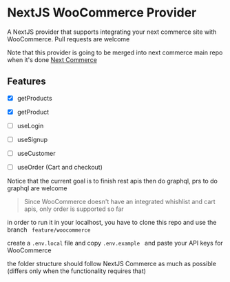 # NextJS WooCommerce Provider

A NextJS provider that supports integrating your next commerce site with WooCommerce.
Pull requests are welcome

Note that this provider is going to be merged into next commerce main repo when it's done
[Next Commerce](https://github.com/vercel/commerce)

## Features
- [x] getProducts
- [x] getProduct
- [ ] useLogin
- [ ] useSignup
- [ ] useCustomer
- [ ] useOrder (Cart and checkout)



Notice that the current goal is to finish rest apis then do graphql, prs to do graphql are welcome



> Since WooCommerce doesn't have an integrated whishlist and cart apis, only order is supported so far



in order to run it in your localhost, you have to clone this repo and use the branch ```
feature/woocommerce```

create a ``` .env.local ``` file and copy ```.env.example ``` and paste your API keys for WooCommerce

the folder structure should follow NextJS Commerce as much as possible (differs only when the functionality requires that)
